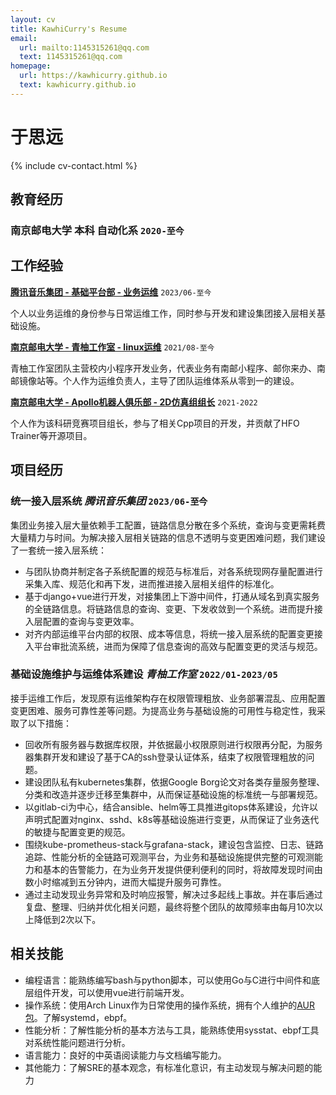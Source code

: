 ```yaml
---
layout: cv
title: KawhiCurry's Resume
email:
  url: mailto:1145315261@qq.com
  text: 1145315261@qq.com
homepage:
  url: https://kawhicurry.github.io
  text: kawhicurry.github.io
---
```


# 于思远

{% include cv-contact.html %}

## 教育经历

### 南京邮电大学 本科 自动化系 `2020-至今`

## 工作经验

[**腾讯音乐集团 - 基础平台部 - 业务运维**](https://join.tencentmusic.com/campus/post-details/?id=12187&refer_code) `2023/06-至今`

个人以业务运维的身份参与日常运维工作，同时参与开发和建设集团接入层相关基础设施。

[**南京邮电大学 - 青柚工作室 - linux运维**](https://qingyou.njupt.edu.cn) `2021/08-至今`

青柚工作室团队主营校内小程序开发业务，代表业务有南邮小程序、邮你来办、南邮镜像站等。个人作为运维负责人，主导了团队运维体系从零到一的建设。

[**南京邮电大学 - Apollo机器人俱乐部 - 2D仿真组组长**](https://github.com/Apollo2d/) `2021-2022`

个人作为该科研竞赛项目组长，参与了相关Cpp项目的开发，并贡献了HFO Trainer等开源项目。

## 项目经历

### **统一接入层系统**  *腾讯音乐集团* `2023/06-至今`

集团业务接入层大量依赖手工配置，链路信息分散在多个系统，查询与变更需耗费大量精力与时间。为解决接入层相关链路的信息不透明与变更困难问题，我们建设了一套统一接入层系统：

- 与团队协商并制定各子系统配置的规范与标准后，对各系统现网存量配置进行采集入库、规范化和再下发，进而推进接入层相关组件的标准化。
- 基于django+vue进行开发，对接集团上下游中间件，打通从域名到真实服务的全链路信息。将链路信息的查询、变更、下发收敛到一个系统。进而提升接入层配置的查询与变更效率。
- 对齐内部运维平台内部的权限、成本等信息，将统一接入层系统的配置变更接入平台审批流系统，进而为保障了信息查询的高效与配置变更的灵活与规范。

### **基础设施维护与运维体系建设** *青柚工作室* `2022/01-2023/05`

接手运维工作后，发现原有运维架构存在权限管理粗放、业务部署混乱、应用配置变更困难、服务可靠性差等问题。为提高业务与基础设施的可用性与稳定性，我采取了以下措施：

- 回收所有服务器与数据库权限，并依据最小权限原则进行权限再分配，为服务器集群开发和建设了基于CA的ssh登录认证体系，结束了权限管理粗放的问题。
- 建设团队私有kubernetes集群，依据Google Borg论文对各类存量服务整理、分类和改造并逐步迁移至集群中，从而保证基础设施的标准统一与部署规范。
- 以gitlab-ci为中心，结合ansible、helm等工具推进gitops体系建设，允许以声明式配置对nginx、sshd、k8s等基础设施进行变更，从而保证了业务迭代的敏捷与配置变更的规范。
- 围绕kube-prometheus-stack与grafana-stack，建设包含监控、日志、链路追踪、性能分析的全链路可观测平台，为业务和基础设施提供完整的可观测能力和基本的告警能力，在为业务开发提供便利便利的同时，将故障发现时间由数小时缩减到五分钟内，进而大幅提升服务可靠性。
- 通过主动发现业务异常和及时响应报警，解决过多起线上事故。并在事后通过复盘、整理、归纳并优化相关问题，最终将整个团队的故障频率由每月10次以上降低到2次以下。

## 相关技能

- 编程语言：能熟练编写bash与python脚本，可以使用Go与C进行中间件和底层组件开发，可以使用vue进行前端开发。
- 操作系统：使用Arch Linux作为日常使用的操作系统，拥有个人维护的[AUR包](https://aur.archlinux.org/packages?O=0&SeB=m&K=kawhicurry&outdated=&SB=m&SO=d&PP=50&submit=Go)。了解systemd，ebpf。
- 性能分析：了解性能分析的基本方法与工具，能熟练使用sysstat、ebpf工具对系统性能问题进行分析。
- 语言能力：良好的中英语阅读能力与文档编写能力。
- 其他能力：了解SRE的基本观念，有标准化意识，有主动发现与解决问题的能力

